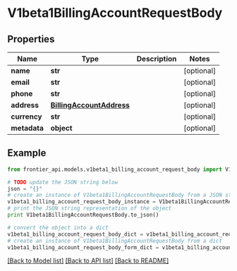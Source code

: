 # V1beta1BillingAccountRequestBody


## Properties
Name | Type | Description | Notes
------------ | ------------- | ------------- | -------------
**name** | **str** |  | [optional] 
**email** | **str** |  | [optional] 
**phone** | **str** |  | [optional] 
**address** | [**BillingAccountAddress**](BillingAccountAddress.md) |  | [optional] 
**currency** | **str** |  | [optional] 
**metadata** | **object** |  | [optional] 

## Example

```python
from frontier_api.models.v1beta1_billing_account_request_body import V1beta1BillingAccountRequestBody

# TODO update the JSON string below
json = "{}"
# create an instance of V1beta1BillingAccountRequestBody from a JSON string
v1beta1_billing_account_request_body_instance = V1beta1BillingAccountRequestBody.from_json(json)
# print the JSON string representation of the object
print V1beta1BillingAccountRequestBody.to_json()

# convert the object into a dict
v1beta1_billing_account_request_body_dict = v1beta1_billing_account_request_body_instance.to_dict()
# create an instance of V1beta1BillingAccountRequestBody from a dict
v1beta1_billing_account_request_body_form_dict = v1beta1_billing_account_request_body.from_dict(v1beta1_billing_account_request_body_dict)
```
[[Back to Model list]](../README.md#documentation-for-models) [[Back to API list]](../README.md#documentation-for-api-endpoints) [[Back to README]](../README.md)


